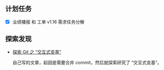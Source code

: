 ## 计划任务

- [x] 业绩播报 和 工单 v1.16 需求任务分解

## 探索发现

- [探索 Git 之 “交互式变基”](https://monine.github.io/2019/02/26/%E6%8E%A2%E7%B4%A2-Git-%E4%B9%8B-%E4%BA%A4%E4%BA%92%E5%BC%8F%E5%8F%98%E5%9F%BA.html)

  自己写的文章，起因是需要合并 commit，然后就探索研究了 “交互式变基”。
